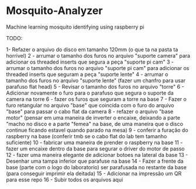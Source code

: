 # Mosquito-Analyzer
Machine learning mosquito identifying using raspberry pi


TODO:

1- Refazer o arquivo do disco em tamanho 120mm (o que ta na pasta ta horrivel)
2 - arrumar o tamanho dos furos no arquivo "suporte camera" para adicionar os threaded inserts que segura a peça "suporte pi cam"
3 - arrumar o tamanho dos furos no arquivo "suporte pi cam" para adicionar os threaded inserts que seguram a peça "suporte lente"
4 - arrumar o tamanho dos furos no arquivo "suporte lente" (fazer um chanfro para usar parafuso flat head)
5 - Revisar o tamanho dos furos no arquivo "torre"
6 - Adicionar novamente o furo para o parafuso que segura o suporte da camera na torre
6 - fazer os furos que seguram a torre na base
7 - Fazer o furo retangular no arquivo "base" que coincida com o furo do arquivo "base" para passar o cabo flat da camera
8 - refazer o arquivo "base motor" (pensar em uma maneira de inverter o encaixe, deixando a parte "macho no disco e a parte "femea" na base, de uma maneira que o disco continue ficando estavel quando parado na mesa)
9 - conferir a furação do raspberry na base (conferir tmb se o cabo flat do lab tem tamanho suficiente)
10 - fabricar uma maneira de prender o raspberry na base
11 - fazer um encaixe dentro da base para segurar o driver do motor de passo
12 - fazer uma maneira elegante de adicionar botoes na lateral da base
13 - Desenhar uma tampa inferior que parafuse na base
14 - Fazer a frente da base (parte com o logo do laboratorio) ser parafusada no restante da base (para conseguir imprimir ela deitada)
15 - Adicionar na impressão um QR para esse repo
16 - Subir todos os arquivos aqui 
